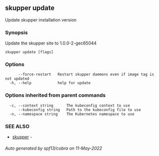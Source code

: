 ## skupper update

Update skupper installation version

### Synopsis

Update the skupper site to 1.0.0-2-gec65044

```
skupper update [flags]
```

### Options

```
      --force-restart   Restart skupper daemons even if image tag is not updated
  -h, --help            help for update
```

### Options inherited from parent commands

```
  -c, --context string      The kubeconfig context to use
      --kubeconfig string   Path to the kubeconfig file to use
  -n, --namespace string    The Kubernetes namespace to use
```

### SEE ALSO

* [skupper](skupper.md)	 - 

###### Auto generated by spf13/cobra on 11-May-2022
